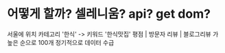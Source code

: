 # 어떻게 할까? 셀레니움? api? get dom? 

서울에 위치
카테고리 '한식' -> 키워드 '한식맛집'
평점 | 방문자 리뷰 | 블로그리뷰 가 높은 순으로
100개
정기적으로 데이터 수급